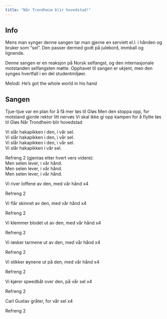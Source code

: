 ```yaml
---
title: "Når Trondheim blir hovedstad!"
---
```


Info
----

Mens man synger denne sangen tar man gjerne en serviett el.l. i hånden
og bruker som “sel”. Den passer dermed godt på julebord, immball og
lignende.

Denne sangen er en reaksjon på Norsk selfangst, og den internasjonale
motstanden selfangsten møtte. Opphavet til sangen er ukjent, men den
synges hvertfall i en del studentmiljøer.

Melodi: He’s got the whole world in his hand

Sangen
------

Tjue-tjue var en plan for å få mer tøs til Gløs
Men den stoppa opp, for motstand gjorde rektor litt nervøs
Vi skal ikke gi opp kampen for å flytte tøs til Gløs
Når Trondheim blir hovedstad

Vi slår hakapikken i den, i vår sel.  
Vi slår hakapikken i den, i vår sel.  
Vi slår hakapikken i den, i vår sel.  
Vi slår hakapikken i vår sel.

Refreng 2 (gjentas etter hvert vers videre):  
Men selen lever, i vår hånd.  
Men selen lever, i vår hånd.  
Men selen lever, i vår hånd.

Vi river loffene av den, med vår hånd x4

Refreng 2

Vi flår skinnet av den, med vår hånd x4

Refreng 2

Vi klemmer blodet ut av den, med vår hånd x4

Refreng 2

Vi røsker tarmene ut av den, med vår hånd x4

Refreng 2

Vi stikker øynene ut på den, med vår hånd x4

Refreng 2

Vi kjører speedbåt over den, på vår sel x4

Refreng 2

Carl Gustav gråter, for vår sel x4

Refreng 2